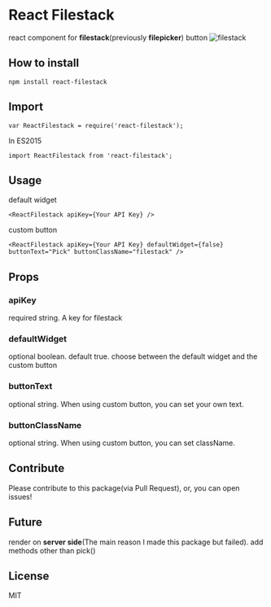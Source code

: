 # React Filestack
react component for **filestack**(previously **filepicker**) button
![filestack](https://cloud.githubusercontent.com/assets/10962668/16107045/8d957838-33d4-11e6-91bb-bccc700af2de.png)
## How to install
```
npm install react-filestack
```
## Import
```
var ReactFilestack = require('react-filestack');
```
In ES2015
```
import ReactFilestack from 'react-filestack';
```
## Usage
default widget
```
<ReactFilestack apiKey={Your API Key} />
```
custom button
```
<ReactFilestack apiKey={Your API Key} defaultWidget={false} buttonText="Pick" buttonClassName="filestack" />
```
## Props
### apiKey
required string. A key for filestack
### defaultWidget
optional boolean. default true. choose between the default widget and the custom button
### buttonText
optional string. When using custom button, you can set your own text.
### buttonClassName
optional string. When using custom button, you can set className.

## Contribute
Please contribute to this package(via Pull Request), or, you can open issues! 
## Future
render on **server side**(The main reason I made this package but failed).
add methods other than pick()
## License
MIT